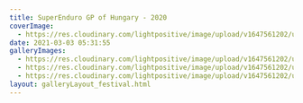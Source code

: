 ```yaml
---
title: SuperEnduro GP of Hungary - 2020
coverImage:
  - https://res.cloudinary.com/lightpositive/image/upload/v1647561202/uploads/SuperEnduro%20GP%20of%20Hungary%20-%202020/Superenduro1.jpg
date: 2021-03-03 05:31:55
galleryImages: 
  - https://res.cloudinary.com/lightpositive/image/upload/v1647561202/uploads/SuperEnduro%20GP%20of%20Hungary%20-%202020/Superenduro1.jpg
  - https://res.cloudinary.com/lightpositive/image/upload/v1647561202/uploads/SuperEnduro%20GP%20of%20Hungary%20-%202020/SuperEnduro.jpg
  - https://res.cloudinary.com/lightpositive/image/upload/v1647561202/uploads/SuperEnduro%20GP%20of%20Hungary%20-%202020/Superenduro2.jpg
layout: galleryLayout_festival.html
---
```

